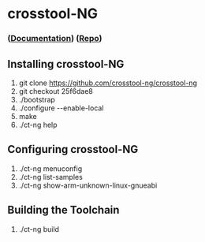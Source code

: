 # crosstool-NG

### ([Documentation](https://crosstool-ng.github.io/docs/)) ([Repo](https://github.com/crosstool-ng/crosstool-ng))

## Installing crosstool-NG
1. git clone https://github.com/crosstool-ng/crosstool-ng
2. git checkout 25f6dae8
3. ./bootstrap
4. ./configure --enable-local
5. make
6. ./ct-ng help 

## Configuring crosstool-NG
1. ./ct-ng menuconfig
2. ./ct-ng list-samples
3. ./ct-ng show-arm-unknown-linux-gnueabi

## Building the Toolchain
1. ./ct-ng build

